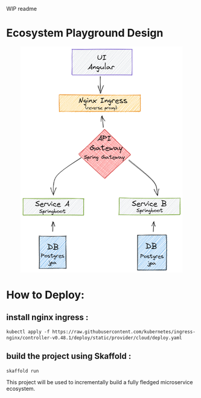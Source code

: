 
WIP readme

# Ecosystem Playground Design

<p align="center">
  <img height="600" src="./doc/design.png">  
</p>

# How to Deploy:

## install nginx ingress :
```
kubectl apply -f https://raw.githubusercontent.com/kubernetes/ingress-nginx/controller-v0.48.1/deploy/static/provider/cloud/deploy.yaml
```

## build the project using Skaffold : 
```
skaffold run
```


This project will be used to incrementally build a fully fledged microservice ecosystem.
